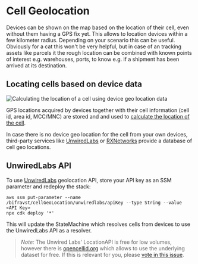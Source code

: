 # Cell Geolocation

Devices can be shown on the map based on the location of their cell, even
without them having a GPS fix yet. This allows to location devices within a few
kilometer radius. Depending on your scenario this can be useful. Obviously for a
cat this won't be very helpful, but in case of an tracking assets like parcels
it the rough location can be combined with known points of interest e.g.
warehouses, ports, to know e.g. if a shipment has been arrived at its
destination.

## Locating cells based on device data

![Calculating the location of a cell using device geo location data](https://github.com/bifravst/cell-geolocation-helpers/raw/saga/map.gif)

GPS locations acquired by devices together with their cell information (cell id,
area id, MCC/MNC) are stored and and used to
[calculate the location of the cell](https://github.com/bifravst/cell-geolocation-helpers#cellfromgeolocations).

In case there is no device geo location for the cell from your own devices,
third-party services like [UnwiredLabs](https://unwiredlabs.com/) or
[RXNetworks](https://rxnetworks.com/location.io#!RT-GNSS) provide a database of
cell geo locations.

## UnwiredLabs API

To use [UnwiredLabs](https://unwiredlabs.com/) geolocation API, store your API
key as an SSM parameter and redeploy the stack:

    aws ssm put-parameter --name /bifravst/cellGeoLocation/unwiredlabs/apiKey --type String --value <API Key>
    npx cdk deploy '*'

This will update the StateMachine which resolves cells from devices to use the
UnwiredLabs API as a resolver.

> _Note:_ The Unwired Labs' LocationAPI is free for low volumes, however there
> is [opencellid.org](https://opencellid.org/) which allows to use the
> underlying dataset for free. If this is relevant for you, please
> [vote in this issue](https://github.com/bifravst/aws/issues/120).
